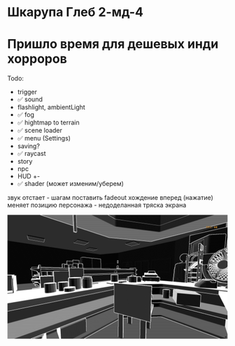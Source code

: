 # Шкарупа Глеб 2-мд-4

# Пришло время для дешевых инди хорроров

Todo: 
- trigger
- ✅ sound
- flashlight, ambientLight
- ✅ fog
- ✅ hightmap to terrain
- ✅ scene loader
- ✅ menu (Settings)
- saving?
- ✅ raycast
- story
- npc
- HUD +-
- ✅ shader (может изменим/уберем)

звук отстает - шагам поставить fadeout
хождение вперед (нажатие) меняет позицию персонажа - недоделанная тряска экрана

![My Image](screen.png)

